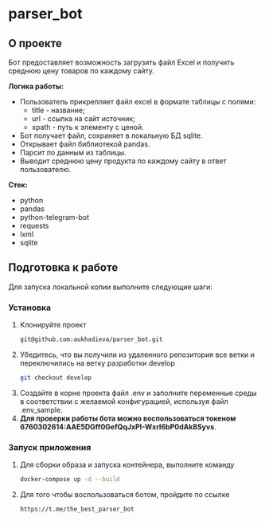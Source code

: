 # parser_bot

<!-- ABOUT THE PROJECT -->
## О проекте
Бот предоставляет возможность загрузить файл Excel и получить среднюю цену товаров по каждому сайту.


**Логика работы:**
- Пользователь прикрепляет файл excel в формате таблицы с полями:
  - title - название;
  - url - ссылка на сайт источник;
  - xpath - путь к элементу с ценой.
- Бот получает файл, сохраняет в локальную БД sqlite. 
- Открывает файл библиотекой pandas. 
- Парсит по данным из таблицы.
- Выводит среднюю цену продукта по каждому сайту в ответ пользователю. 


**Стек:**
- python
- pandas
- python-telegram-bot
- requests
- lxml
- sqlite


<!-- GETTING STARTED -->
## Подготовка к работе

Для запуска локальной копии выполните следующие шаги:

### Установка

1. Клонируйте проект
   ```sh
   git@github.com:aukhadieva/parser_bot.git
   ```
2. Убедитесь, что вы получили из удаленного репозитория все ветки и переключились на ветку разработки develop
   ```sh
   git checkout develop
   ```
3. Создайте в корне проекта файл .env и заполните переменные среды в соответствии с желаемой конфигурацией, используя файл .env_sample. 
4. **Для проверки работы бота можно воспользоваться токеном 6760302614:AAE5DGff0GefQqJxPI-WxrI6bP0dAk8Syvs**.


### Запуск приложения
1. Для сборки образа и запуска контейнера, выполните команду
   ```sh
   docker-compose up -d --build
   ```
2. Для того чтобы воспользоваться ботом, пройдите по ссылке 
   ```url
   https://t.me/the_best_parser_bot
   ```